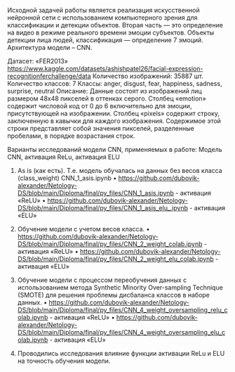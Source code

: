 Исходной задачей работы является реализация искусственной нейронной сети с использованием компьютерного зрения для классификации и детекции объектов. 
Вторая часть — это определение на видео в режиме реального времени эмоции субъектов. 
Объекты детекции лица людей, классификация — определение 7 эмоций. 
Архитектура модели – CNN.

Датасет:  «FER2013» 	
https://www.kaggle.com/datasets/ashishpatel26/facial-expression-recognitionferchallenge/data
Количество изображений: 35887 шт.
Количество классов: 7
Классы: anger, disgust, fear, happiness, sadness, surprise, neutral
Описание: Данные состоят из изображений лиц размером 48x48 пикселей в оттенках серого. 
Столбец «emotion» содержит числовой код от 0 до 6 включительно для эмоции, присутствующей на изображении. 
Столбец «pixels» содержит строку, заключенную в кавычки для каждого изображения.
Содержимое этой строки представляет собой значения пикселей, разделенные пробелами, в порядке возрастания строк.

Варианты исследований модели CNN, применяемых в работе:
Модель CNN, активация ReLu, активация ELU
1.	As is (как есть). Т.е. модель обучалась на данных без весов класса (class_weight) CNN_1_asis.ipynb
•	https://github.com/dubovik-alexander/Netology-DS/blob/main/Diploma/final/py_files/CNN_1_asis.ipynb - активация «ReLU»
•	https://github.com/dubovik-alexander/Netology-DS/blob/main/Diploma/final/py_files/CNN_1_asis_elu_.ipynb - активация «ELU»

2.	Обучение модели с учетом весов класса.
•	https://github.com/dubovik-alexander/Netology-DS/blob/main/Diploma/final/py_files/CNN_2_weight_colab.ipynb - активация «ReLU»
•	https://github.com/dubovik-alexander/Netology-DS/blob/main/Diploma/final/py_files/CNN_2_weight_elu_colab.ipynb - активация «ELU»

3.	Обучение модели с процессом переобучения данных с использованием метода Synthetic Minority Over-sampling Technique (SMOTE) для решения проблемы дисбаланса классов в наборе данных.
•	https://github.com/dubovik-alexander/Netology-DS/blob/main/Diploma/final/py_files/CNN_4_weight_oversampling_relu_colab.ipynb - активация «ReLU»
•	https://github.com/dubovik-alexander/Netology-DS/blob/main/Diploma/final/py_files/CNN_4_weight_oversampling_elu_colab.ipynb - активация «ELU»


4.	Проводились исследования влияние функции активации ReLu и ELU на точность обучения модели.
